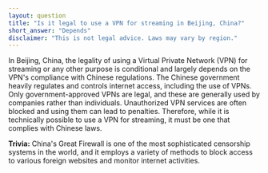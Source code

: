 ```yaml
---
layout: question
title: "Is it legal to use a VPN for streaming in Beijing, China?"
short_answer: "Depends"
disclaimer: "This is not legal advice. Laws may vary by region."
---
```


In Beijing, China, the legality of using a Virtual Private Network (VPN) for streaming or any other purpose is conditional and largely depends on the VPN's compliance with Chinese regulations. The Chinese government heavily regulates and controls internet access, including the use of VPNs. Only government-approved VPNs are legal, and these are generally used by companies rather than individuals. Unauthorized VPN services are often blocked and using them can lead to penalties. Therefore, while it is technically possible to use a VPN for streaming, it must be one that complies with Chinese laws.

**Trivia:** China's Great Firewall is one of the most sophisticated censorship systems in the world, and it employs a variety of methods to block access to various foreign websites and monitor internet activities.
